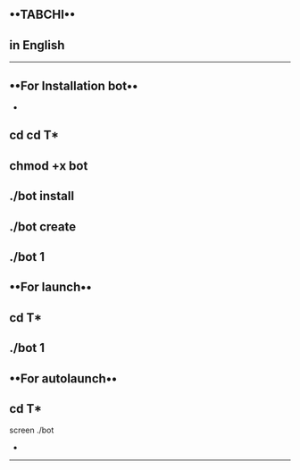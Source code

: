 **••TABCHI••**
-
**in English**
-
--------------
**••For Installation bot••**
------------------------
-
cd cd T*
--------------
chmod +x bot
------------
./bot install
-------------
./bot create
------------
./bot 1
-
**••For launch••**
-
cd T*
-
./bot 1
-
**••For autolaunch••**
-
cd T*
-
screen ./bot

-
---
